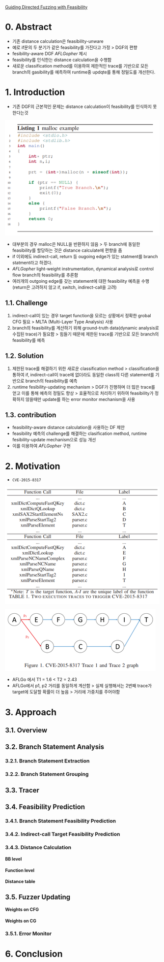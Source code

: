 [Guiding Directed Fuzzing with Feasibility](https://ieeexplore.ieee.org/stamp/stamp.jsp?tp=&arnumber=10190644&tag=1)
# 0. Abstract
- 기존 distance calculation은 feasibility-unware
- 예로 if문의 두 분기가 같은 feasibility를 가진다고 가정 > DGF의 편향
- fesibility-aware DGF *AFLGopher* 제시
- feasibility를 인식한는 distance calculation을 수행함
- 새로운 classification method를 이용하여 제한적인 trace를 기반으로 모든 branch의 gasibility를 예측하여 runtime중 updqte를 통해 정밀도를 개선한다.
# 1. Introduction
- 기존 DGF의 근본적인 문제는 distance calculation이 feasibility를 인식하지 못한다는것

![listing1](./image/14_listing1.png)

- 대부분의 경우 malloc은 NULL을 반환하지 않음 > 두 branch에 동일한 feasibility를 할당하는 것은 distance calculate에 편향을 줌
- if 이외에도 indirect-call, return 등 ougoing edge가 있는 statment를 branch statment라고 하겠다.
- *AFLGopher* light-weight instrumentation, dynamical analysis로 control flow branch의 feasibility를 추론함
- 여러개의 outgoing edge를 갖는 statement에 대한 feasibility 예측을 수행 (return은 고려하지 않고 if, switch, indirect-call을 고려)

## 1.1. Challenge
1. indirect-call이 있는 경우 target function을 모르는 상황에서 정확한 grobal CFG 필요 > MLTA (Multi-Layer Type Analysis) 사용
2. branch의 feasibility를 계산하기 위해 ground-truth data(dynamic analysis로 수집된 trace)가 필요함 > 힘들기 때문에 제한된 trace를 기반으로 모든 branch의 feasibility를 예측

## 1.2. Solution
1. 제한된 trace를 해결하기 위한 새로운 classification method > classification을 통하여 if, indirect-call이 trace에 없더라도 동일한 class의 다른 statement를 기반으로 branch의 feasibility를 예측
2. runtime fesibility-updating mechanism >  DGF가 진행하며 더 많은 trace를 얻고 이를 통해 예측의 정밀도 향상 > 효율적으로 처리하기 위하여 feasibility가 정확하지 않을때만 update를 하는 error monitor mechanism을 사용

## 1.3. contribution
- feasibility-aware distance calculation을 사용하는 DF 제안
- feasibility 예측의 challenge를 해결하는 clasification method, runtime fesibility-update mechanism으로 성능 개선
- 이를 이용하여 *AFLGopher* 구현

# 2. Motivation
- `CVE-2015-8317`

![table1](./image/14_table1.png)

![figure1](./image/14_figure1.png)

- AFLGo 에서 T1 = 1.6 < T2 = 2.43
- AFLGo에서 p1, p2 거리를 동일하게 계산함 > 실제 실행해서는 2번째 trace가 target에 도달할 확률이 더 높음 > 거리에 가중치를 주어야함


# 3. Approach
## 3.1. Overview

## 3.2. Branch Statement Analysis
### 3.2.1. Branch Statement Extraction
### 3.2.2. Branch Statement Grouping
## 3.3. Tracer
## 3.4. Feasibility Prediction
### 3.4.1. Branch Statement Feasibility Prediction
### 3.4.2. Indirect-call Target Feasibility Prediction
### 3.4.3. Distance Calculation
#### BB level
#### Function level
#### Distance table
## 3.5. Fuzzer Updating
#### Weights on CFG
#### Weights on CG
### 3.5.1. Error Monitor

# 6. Conclusion
